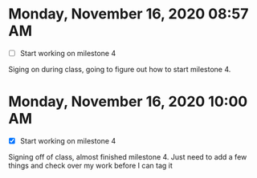 # Monday, November 16, 2020 08:57 AM
- [ ] Start working on milestone 4 

Siging on during class, going to figure out how to start milestone 4.

# Monday, November 16, 2020 10:00 AM
- [x] Start working on milestone 4

Signing off of class, almost finished milestone 4. Just need to add a few things and check over my work before I can tag it 
